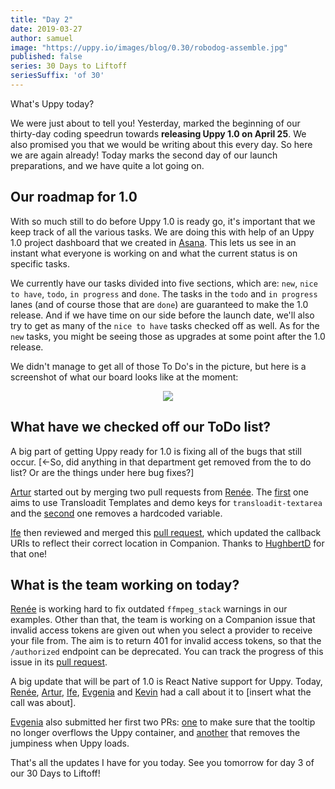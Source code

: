 ```yaml
---
title: "Day 2"
date: 2019-03-27
author: samuel
image: "https://uppy.io/images/blog/0.30/robodog-assemble.jpg"
published: false
series: 30 Days to Liftoff
seriesSuffix: 'of 30'
---
```


What's Uppy today?

We were just about to tell you! Yesterday, marked the beginning of our thirty-day coding speedrun towards **releasing Uppy 1.0 on April 25**. We also promised you that we would be writing about this every day. So here we are again already! Today marks the second day of our launch preparations, and we have quite a lot going on. 

<!--more-->

## Our roadmap for 1.0

With so much still to do before Uppy 1.0 is ready go, it's important that we keep track of all the various tasks. We are doing this with help of an Uppy 1.0 project dashboard that we created in [Asana](https://asana.com). This lets us see in an instant what everyone is working on and what the current status is on specific tasks. 

We currently have our tasks divided into five sections, which are: `new`, `nice to have`, `todo`, `in progress` and `done`. The tasks in the `todo` and `in progress` lanes (and of course those that are `done`) are guaranteed to make the 1.0 release. And if we have time on our side before the launch date, we'll also try to get as many of the `nice to have` tasks checked off as well. As for the `new` tasks, you might be seeing those as upgrades at some point after the 1.0 release. 

We didn't manage to get all of those To Do's in the picture, but here is a screenshot of what our board looks like at the moment:

<center><img src="/images/blog/30daystoliftoff/2019-03-27-board02.png"></center>

## What have we checked off our ToDo list?

A big part of getting Uppy ready for 1.0 is fixing all of the bugs that still occur. [<-So, did anything in that department get removed from the to do list? Or are the things under here bug fixes?]

[Artur](https://github.com/arturi) started out by merging two pull requests from [Renée](https://github.com/goto-bus-stop). The [first](https://github.com/transloadit/uppy/pull/1375) one aims to use Transloadit Templates and demo keys for `transloadit-textarea` and the [second](https://github.com/transloadit/uppy/pull/1374) one removes a hardcoded variable.

[Ife](https://github.com/ifedapoolarewaju) then reviewed and merged this [pull request](https://github.com/transloadit/uppy/pull/1366), which updated the callback URIs to reflect their correct location in Companion. Thanks to [HughbertD](https://github.com/HughbertD) for that one!

## What is the team working on today?

[Renée](https://github.com/goto-bus-stop) is working hard to fix outdated `ffmpeg_stack` warnings in our examples. Other than that, the team is working on a Companion issue that invalid access tokens are given out when you select a provider to receive your file from. The aim is to return 401 for invalid access tokens, so that the `/authorized` endpoint can be deprecated. You can track the progress of this issue in its [pull request](https://github.com/transloadit/uppy/pull/1298).

A big update that will be part of 1.0 is React Native support for Uppy. Today, [Renée](https://github.com/goto-bus-stop), [Artur](https://github.com/arturi), [Ife](https://github.com/ifedapoolarewaju), [Evgenia](https://github.com/lakesare) and [Kevin](https://github.com/kvz) had a call about it to [insert what the call was about]. 

[Evgenia](https://github.com/lakesare) also submitted her first two PRs: [one](https://github.com/transloadit/uppy/pull/1382) to make sure that the tooltip no longer overflows the Uppy container, and [another](https://github.com/transloadit/uppy/pull/1383) that removes the jumpiness when Uppy loads.

That's all the updates I have for you today. See you tomorrow for day 3 of our 30 Days to Liftoff!

